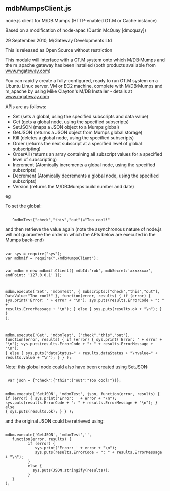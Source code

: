 <h2>mdbMumpsClient.js</h2>
 
node.js client for M/DB:Mumps (HTTP-enabled GT.M or Cache instance)

Based on a modification of node-apac (Dustin McQuay [dmcquay])

29 September 2010, M/Gateway Developments Ltd

This is released as Open Source without restriction


This module will interface with a GT.M system onto which M/DB:Mumps and the m_apache
gateway has been installed (both products available from www.mgateway.com)

You can rapidly create a fully-configured, ready to run GT.M system on a Ubuntu Linux 
server, VM or EC2 machine, complete with M/DB:Mumps and m_apache by using Mike 
Clayton's M/DB Installer - details at www.mgateway.com


APIs are as follows:

- Set       (sets a global, using the specified subscripts and data value)
- Get       (gets a global node, using the specified subscripts)
- SetJSON   (maps a JSON object to a Mumps global)
- GetJSON   (returns a JSON object from Mumps global storage)
- Kill      (deletes a global node, using the specified subscripts)
- Order     (returns the next subscript at a specified level of global subscripting)
- OrderAll  (returns an array containing all subscript values for a specified level of subscripting)
- Increment (Atomically increments a global node, using the specified subscripts)
- Decrement (Atomically decrements a global node, using the specified subscripts)
- Version   (returns the M/DB:Mumps build number and date)

eg

To set the global:  

<code>
   ^mdbmTest("check","this","out")="Too cool!"
</code>
   
and then retrieve the value again (note the asynchronous nature of node.js will 
not guarantee the order in which the APIs below are executed in the Mumps back-end)

<code>
var sys = require("sys");
var mdbmif = require("./mdbMumpsClient");

var mdbm = new mdbmif.Client({
   mdbId:'rob',
   mdbSecret:'xxxxxxxx',
   endPoint: '127.0.0.1'
});

mdbm.execute('Set', 'mdbmTest', {
      Subscripts:["check","this","out"],
      DataValue:"Too cool!"
   },
   function(error, results) {
          if (error) { 
             sys.print('Error: ' + error + "\n");
             sys.puts(results.ErrorCode + ": " + results.ErrorMessage + "\n"); 
          }
          else {
            sys.puts(results.ok + "\n");
          }
   }
);

mdbm.execute('Get', 'mdbmTest', ["check","this","out"],
   function(error, results) {
          if (error) { 
             sys.print('Error: ' + error + "\n");
             sys.puts(results.ErrorCode + ": " + results.ErrorMessage + "\n"); 
          }
          else {
            sys.puts("dataStatus=" + results.dataStatus + "\nvalue=" + results.value + "\n");
          }
   }
);
</code>

Note: this global node could also have been created using SetJSON:

<code>
 var json = {"check":{"this":{"out":"Too cool!"}}};

 mdbm.execute('SetJSON', 'mdbmTest', json,
   function(error, results) {
          if (error) { 
             sys.print('Error: ' + error + "\n");
             sys.puts(results.ErrorCode + ": " + results.ErrorMessage + "\n"); 
          }
          else {
            sys.puts(results.ok);
          }
   }
 );
</code>
 
and the original JSON could be retrieved using:

<code>
mdbm.execute('GetJSON', 'mdbmTest','',
   function(error, results) {
          if (error) { 
             sys.print('Error: ' + error + "\n");
             sys.puts(results.ErrorCode + ": " + results.ErrorMessage + "\n"); 
          }
          else {
            sys.puts(JSON.stringify(results));
          }
   }
);
</code>

